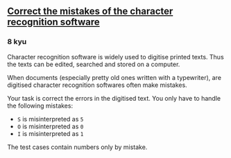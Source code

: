 <h2><a href=https://www.codewars.com/kata/577bd026df78c19bca0002c0/train/javascript target="_blank">Correct the mistakes of the character recognition software</a></h2><h3>8 kyu</h3><p>Character recognition software is widely used to digitise printed texts. Thus the texts can be edited, searched and stored on a computer.</p><p>When documents (especially pretty old ones written with a typewriter), are digitised character recognition softwares often make mistakes.</p><p>Your task is correct the errors in the digitised text. You only have to handle the following mistakes:</p><ul><li><code>S</code>  is misinterpreted as <code>5</code></li><li><code>O</code> is misinterpreted as <code>0</code></li><li><code>I</code> is misinterpreted as <code>1</code></li></ul><p>The test cases contain numbers only by mistake.</p>
